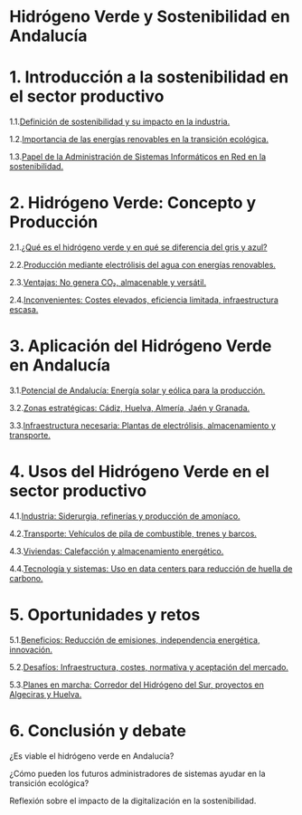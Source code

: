 # Hidrógeno Verde y Sostenibilidad en Andalucía

# 1. Introducción a la sostenibilidad en el sector productivo

1.1.[Definición de sostenibilidad y su impacto en la industria.](1_1.md)

1.2.[Importancia de las energías renovables en la transición ecológica.](1_2.md)

1.3.[Papel de la Administración de Sistemas Informáticos en Red en la sostenibilidad.](1_3.md)

# 2. Hidrógeno Verde: Concepto y Producción

2.1.[¿Qué es el hidrógeno verde y en qué se diferencia del gris y azul?](2_1.md)

2.2.[Producción mediante electrólisis del agua con energías renovables.](2_2.md)

2.3.[Ventajas: No genera CO₂, almacenable y versátil.](2_3.md)

2.4.[Inconvenientes: Costes elevados, eficiencia limitada, infraestructura escasa.](2_4.md)

# 3. Aplicación del Hidrógeno Verde en Andalucía

3.1.[Potencial de Andalucía: Energía solar y eólica para la producción.](3_1.md)

3.2.[Zonas estratégicas: Cádiz, Huelva, Almería, Jaén y Granada.](3_2.md)

3.3.[Infraestructura necesaria: Plantas de electrólisis, almacenamiento y transporte.](3_3.md)

# 4. Usos del Hidrógeno Verde en el sector productivo

4.1.[Industria: Siderurgia, refinerías y producción de amoníaco.](4_1.md)

4.2.[Transporte: Vehículos de pila de combustible, trenes y barcos.](4_2.md)

4.3.[Viviendas: Calefacción y almacenamiento energético.](4_3.md)

4.4.[Tecnología y sistemas: Uso en data centers para reducción de huella de carbono.](4_4.md)

# 5. Oportunidades y retos

5.1.[Beneficios: Reducción de emisiones, independencia energética, innovación.](5_1.md)

5.2.[Desafíos: Infraestructura, costes, normativa y aceptación del mercado.](5_2.md)

5.3.[Planes en marcha: Corredor del Hidrógeno del Sur, proyectos en Algeciras y Huelva.](5_3.md)

# 6. Conclusión y debate

¿Es viable el hidrógeno verde en Andalucía?

¿Cómo pueden los futuros administradores de sistemas ayudar en la transición ecológica?

Reflexión sobre el impacto de la digitalización en la sostenibilidad.
